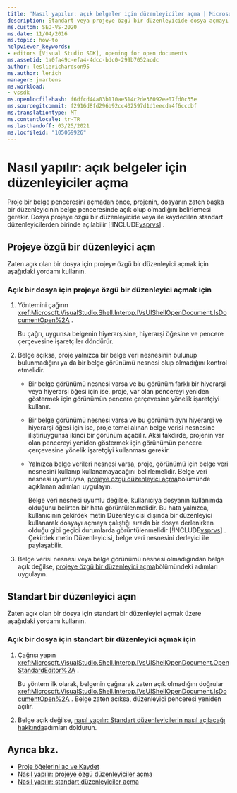 ```yaml
---
title: 'Nasıl yapılır: açık belgeler için düzenleyiciler açma | Microsoft Docs'
description: Standart veya projeye özgü bir düzenleyicide dosya açmayı öğrenin. Bir proje bir belge penceresi açtığında, dosyanın zaten açık olup olmadığını belirlemesi gerekir.
ms.custom: SEO-VS-2020
ms.date: 11/04/2016
ms.topic: how-to
helpviewer_keywords:
- editors [Visual Studio SDK], opening for open documents
ms.assetid: 1a0fa49c-efa4-4dcc-bdc0-299b7052acdc
author: leslierichardson95
ms.author: lerich
manager: jmartens
ms.workload:
- vssdk
ms.openlocfilehash: f6dfcd44a03b110ae514c2de36092ee07fd0c35e
ms.sourcegitcommit: f2916d8fd296b92cc402597d1d1eecda4f6cccbf
ms.translationtype: MT
ms.contentlocale: tr-TR
ms.lasthandoff: 03/25/2021
ms.locfileid: "105069926"
---
```

# <a name="how-to-open-editors-for-open-documents"></a>Nasıl yapılır: açık belgeler için düzenleyiciler açma
Proje bir belge penceresini açmadan önce, projenin, dosyanın zaten başka bir düzenleyicinin belge penceresinde açık olup olmadığını belirlemesi gerekir. Dosya projeye özgü bir düzenleyicide veya ile kaydedilen standart düzenleyicilerden birinde açılabilir [!INCLUDE[vsprvs](../code-quality/includes/vsprvs_md.md)] .

## <a name="open-a-project-specific-editor"></a>Projeye özgü bir düzenleyici açın
 Zaten açık olan bir dosya için projeye özgü bir düzenleyici açmak için aşağıdaki yordamı kullanın.

### <a name="to-open-a-project-specific-editor-for-an-open-file"></a>Açık bir dosya için projeye özgü bir düzenleyici açmak için

1. Yöntemini çağırın <xref:Microsoft.VisualStudio.Shell.Interop.IVsUIShellOpenDocument.IsDocumentOpen%2A> .

    Bu çağrı, uygunsa belgenin hiyerarşisine, hiyerarşi öğesine ve pencere çerçevesine işaretçiler döndürür.

2. Belge açıksa, proje yalnızca bir belge veri nesnesinin bulunup bulunmadığını ya da bir belge görünümü nesnesi olup olmadığını kontrol etmelidir.

   - Bir belge görünümü nesnesi varsa ve bu görünüm farklı bir hiyerarşi veya hiyerarşi öğesi için ise, proje, var olan pencereyi yeniden göstermek için görünümün pencere çerçevesine yönelik işaretçiyi kullanır.

   - Bir belge görünümü nesnesi varsa ve bu görünüm aynı hiyerarşi ve hiyerarşi öğesi için ise, proje temel alınan belge verisi nesnesine iliştiriuygunsa ikinci bir görünüm açabilir. Aksi takdirde, projenin var olan pencereyi yeniden göstermek için görünümün pencere çerçevesine yönelik işaretçiyi kullanması gerekir.

   - Yalnızca belge verileri nesnesi varsa, proje, görünümü için belge veri nesnesini kullanıp kullanamayacağını belirlemelidir. Belge veri nesnesi uyumluysa, [projeye özgü düzenleyici açma](../extensibility/how-to-open-project-specific-editors.md)bölümünde açıklanan adımları uygulayın.

     Belge veri nesnesi uyumlu değilse, kullanıcıya dosyanın kullanımda olduğunu belirten bir hata görüntülenmelidir. Bu hata yalnızca, kullanıcının çekirdek metin Düzenleyicisi dışında bir düzenleyici kullanarak dosyayı açmaya çalıştığı sırada bir dosya derlenirken olduğu gibi geçici durumlarda görüntülenmelidir [!INCLUDE[vsprvs](../code-quality/includes/vsprvs_md.md)] . Çekirdek metin Düzenleyicisi, belge veri nesnesini derleyici ile paylaşabilir.

3. Belge verisi nesnesi veya belge görünümü nesnesi olmadığından belge açık değilse, [projeye özgü bir düzenleyici açma](../extensibility/how-to-open-project-specific-editors.md)bölümündeki adımları uygulayın.

## <a name="open-a-standard-editor"></a>Standart bir düzenleyici açın
 Zaten açık olan bir dosya için standart bir düzenleyici açmak üzere aşağıdaki yordamı kullanın.

### <a name="to-open-a-standard-editor-for-an-open-file"></a>Açık bir dosya için standart bir düzenleyici açmak için

1. Çağrısı yapın <xref:Microsoft.VisualStudio.Shell.Interop.IVsUIShellOpenDocument.OpenStandardEditor%2A> .

     Bu yöntem ilk olarak, belgenin çağırarak zaten açık olmadığını doğrular <xref:Microsoft.VisualStudio.Shell.Interop.IVsUIShellOpenDocument.IsDocumentOpen%2A> . Belge zaten açıksa, düzenleyici penceresi yeniden açılır.

2. Belge açık değilse, [nasıl yapılır: Standart düzenleyicilerin nasıl açılacağı hakkında](../extensibility/how-to-open-standard-editors.md)adımları doldurun.

## <a name="see-also"></a>Ayrıca bkz.
- [Proje öğelerini aç ve Kaydet](../extensibility/internals/opening-and-saving-project-items.md)
- [Nasıl yapılır: projeye özgü düzenleyiciler açma](../extensibility/how-to-open-project-specific-editors.md)
- [Nasıl yapılır: standart düzenleyiciler açma](../extensibility/how-to-open-standard-editors.md)

